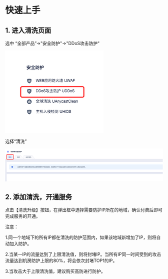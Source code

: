 

# 快速上手

## 1. 进入清洗页面

选中 “全部产品”-\>"安全防护"-\>"DDoS攻击防护"

![](/images/uclean/菜单1.png)

选择“清洗”

![](/images/uclean/清洗1.png)

## 2. 添加清洗，开通服务

点击【清洗升级】按钮，在弹出框中选择需要防护IP所在的地域，确认付费后即可完成服务的开通。

注意：

1.同一个地域下的所有IP都在清洗的防护范围内，如果该地域新增加了IP，则将自动加入防护。

2.当某一IP的流量达到了上限清洗值，则将封堵IP。当所有IP同一时间受到的攻击流量达到机房防护上限的80%，将会依次封堵TOP1的IP。

3.当攻击大于上限清洗值，建议购买高防进行防护。
